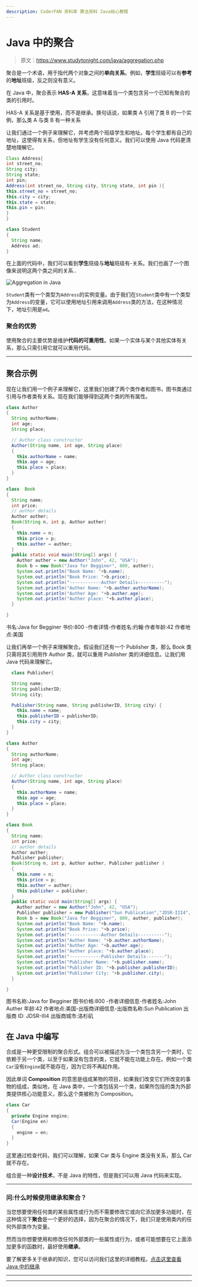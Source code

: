 ```yaml
---
description: CoderFAN 资料库 算法资料 Java核心教程
---
```


# Java 中的聚合

> 原文：<https://www.studytonight.com/java/aggregation.php>

聚合是一个术语，用于指代两个对象之间的**单向关系**。例如，**学生**班级可以有**参考**的**地址**班级，反之则没有意义。

在 Java 中，聚合表示 **HAS-A 关系**，这意味着当一个类包含另一个已知有聚合的类的引用时。

HAS-A 关系是基于使用，而不是继承。换句话说，如果类 A 引用了类 B 的一个实例，那么类 A 与类 B 有一种关系

让我们通过一个例子来理解它，并考虑两个班级学生和地址。每个学生都有自己的地址，这使得有关系，但地址有学生没有任何意义。我们可以使用 Java 代码更清楚地理解它。

```java
Class Address{
int street_no;
String city;
String state;
int pin;
Address(int street_no, String city, String state, int pin ){
this.street_no = street_no;
this.city = city;
this.state = state;
this.pin = pin;
}
}

class Student
{
  String name;
  Address ad;
} 
```

在上面的代码中，我们可以看到**学生**班级与**地址**班级有-关系。我们也画了一个图像来说明这两个类之间的关系..

![Aggregation in Java](img/8733591fc94ba04d81b78449d3079aee.png)

`Student`类有一个类型为`Address`的实例变量。由于我们在`Student`类中有一个类型为`Address`的变量，它可以使用地址引用来调用`Address`类的方法，在这种情况下，地址引用是`ad`。

### 聚合的优势

使用聚合的主要优势是维护**代码的可重用性**。如果一个实体与某个其他实体有关系，那么只需引用它就可以重用代码。

* * *

## 聚合示例

现在让我们用一个例子来理解它，这里我们创建了两个类作者和图书，图书类通过引用与作者类有关系。现在我们能够得到这两个类的所有属性。

```java
class Author
{
  String authorName;
  int age;
  String place;

  // Author class constructor
  Author(String name, int age, String place)
  {
    this.authorName = name;
    this.age = age;
    this.place = place;
  }
}

class  Book
{
  String name;
  int price;
  // author details
  Author auther;
  Book(String n, int p, Author auther)
  {
    this.name = n;
    this.price = p;
    this.auther = auther;
  }
  public static void main(String[] args) {
    Author auther = new Author("John", 42, "USA");
    Book b = new Book("Java for Begginer", 800, auther);
    System.out.println("Book Name: "+b.name);
    System.out.println("Book Price: "+b.price);
    System.out.println("------------Auther Details----------");
    System.out.println("Auther Name: "+b.auther.authorName);
    System.out.println("Auther Age: "+b.auther.age);
    System.out.println("Auther place: "+b.auther.place);
  }

} 
```

书名:Java for Begginer 书价:800 -作者详情-作者姓名:约翰·作者年龄:42 作者地点:美国

让我们再举一个例子来理解聚合。假设我们还有一个 Publisher 类，那么 Book 类只需将其引用用作 Author 类，就可以重用 Publisher 类的详细信息。让我们用 Java 代码来理解它。

```java
  class Publisher{

  String name;
  String publisherID;
  String city;

  Publisher(String name, String publisherID, String city) {
    this.name = name;
    this.publisherID = publisherID;
    this.city = city;
  }
}

class Author
{
  String authorName;
  int age;
  String place;

  // Author class constructor
  Author(String name, int age, String place)
  {
    this.authorName = name;
    this.age = age;
    this.place = place;
  }
}

class Book
{
  String name;
  int price;
  // author details
  Author auther;
  Publisher publisher;
  Book(String n, int p, Author auther, Publisher publisher )
  {
    this.name = n;
    this.price = p;
    this.auther = auther;
    this.publisher = publisher;
  }
  public static void main(String[] args) {
    Author auther = new Author("John", 42, "USA");
    Publisher publisher = new Publisher("Sun Publication","JDSR-III4", "LA");
    Book b = new Book("Java for Begginer", 800, auther, publisher);
    System.out.println("Book Name: "+b.name);
    System.out.println("Book Price: "+b.price);
    System.out.println("------------Author Details----------");
    System.out.println("Auther Name: "+b.auther.authorName);
    System.out.println("Auther Age: "+b.auther.age);
    System.out.println("Auther place: "+b.auther.place);
    System.out.println("------------Publisher Details-------");
    System.out.println("Publisher Name: "+b.publisher.name);
    System.out.println("Publisher ID: "+b.publisher.publisherID);
    System.out.println("Publisher City: "+b.publisher.city);
  }

} 

```

图书名称:Java for Begginer 图书价格:800 -作者详细信息-作者姓名:John Auther 年龄:42 作者地点:美国-出版商详细信息-出版商名称:Sun Publication 出版商 ID: JDSR-III4 出版商城市:洛杉矶

## 在 Java 中编写

合成是一种更受限制的聚合形式。组合可以被描述为当一个类包含另一个类时，它依赖于另一个类，以至于如果没有包含的类，它就不能在功能上存在。例如一个类`Car`没有`Engine`就不能存在，因为它将不再起作用。

因此单词 **Composition** 的意思是组成某物的项目，如果我们改变它们所改变的事物的组成，类似地，在 Java 类中，一个类包括另一个类，如果所包括的类为外部类提供核心功能意义，那么这个类被称为 Composition。

```java
class Car
{
  private Engine engine;
  Car(Engine en)
  {
    engine = en;
  }
}
```

这里通过检查代码，我们可以理解，如果 Car 类与 Engine 类没有关系，那么 Car 就不存在。

组合是一种**设计技术**，不是 Java 的特性，但是我们可以用 Java 代码来实现。

* * *

### 问:什么时候使用继承和聚合？

当您想要使用任何类的某些属性或行为而不需要修改它或向它添加更多功能时，在这种情况下**聚合**是一个更好的选择，因为在聚合的情况下，我们只是使用类内的任何外部类作为变量。

然而当你想要使用和修改任何外部类的一些属性或行为，或者可能想要在它上面添加更多的函数时，最好使用**继承**。

要了解更多关于继承的知识，您可以访问我们这里的详细教程。[点击这里查看 Java 中的继承](https://www.studytonight.com/java/inheritance-in-java.php)

* * *

* * *